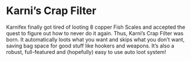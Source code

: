 # Karni’s Crap Filter

Karnifex finally got tired of looting 8 copper Fish Scales and accepted the quest to figure out how to never do it again. Thus, Karni’s Crap Filter was born. It automatically loots what you want and skips what you don’t want, saving bag space for good stuff like hookers and weapons. It’s also a robust, full-featured and (hopefully) easy to use auto loot system!
